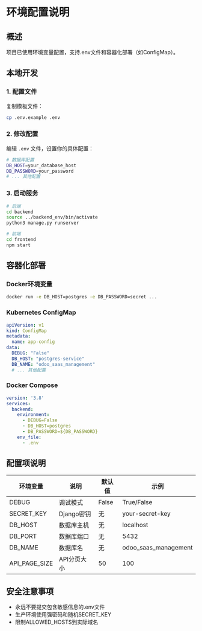 # 环境配置说明

## 概述
项目已使用环境变量配置，支持.env文件和容器化部署（如ConfigMap）。

## 本地开发

### 1. 配置文件
复制模板文件：
```bash
cp .env.example .env
```

### 2. 修改配置
编辑 `.env` 文件，设置你的具体配置：

```bash
# 数据库配置
DB_HOST=your_database_host
DB_PASSWORD=your_password
# ... 其他配置
```

### 3. 启动服务
```bash
# 后端
cd backend
source ../backend_env/bin/activate
python3 manage.py runserver

# 前端
cd frontend
npm start
```

## 容器化部署

### Docker环境变量
```bash
docker run -e DB_HOST=postgres -e DB_PASSWORD=secret ...
```

### Kubernetes ConfigMap
```yaml
apiVersion: v1
kind: ConfigMap
metadata:
  name: app-config
data:
  DEBUG: "False"
  DB_HOST: "postgres-service"
  DB_NAME: "odoo_saas_management"
  # ... 其他配置
```

### Docker Compose
```yaml
version: '3.8'
services:
  backend:
    environment:
      - DEBUG=False
      - DB_HOST=postgres
      - DB_PASSWORD=${DB_PASSWORD}
    env_file:
      - .env
```

## 配置项说明

| 环境变量 | 说明 | 默认值 | 示例 |
|---------|------|-------|------|
| DEBUG | 调试模式 | False | True/False |
| SECRET_KEY | Django密钥 | 无 | your-secret-key |
| DB_HOST | 数据库主机 | 无 | localhost |
| DB_PORT | 数据库端口 | 无 | 5432 |
| DB_NAME | 数据库名 | 无 | odoo_saas_management |
| API_PAGE_SIZE | API分页大小 | 50 | 100 |

## 安全注意事项
- 永远不要提交包含敏感信息的.env文件
- 生产环境使用强密码和随机SECRET_KEY
- 限制ALLOWED_HOSTS到实际域名
